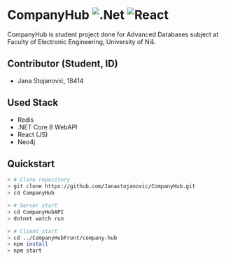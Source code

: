 # CompanyHub ![.Net](https://img.shields.io/badge/.NET-5C2D91?style=for-the-badge&logo=.net&logoColor=white) ![React](https://img.shields.io/badge/react-%2320232a.svg?style=for-the-badge&logo=react&logoColor=%2361DAFB)
CompanyHub is student project done for Advanced Databases subject at Faculty of Electronic Engineering, University of Niš.

## Contributor (Student, ID)

* Jana Stojanović, 18414

## Used Stack
* Redis
* .NET Core 8 WebAPI
* React (JS)
* Neo4j

## Quickstart

```bash
> # Clone repository
> git clone https://github.com/Janastojanovic/CompanyHub.git
> cd CompanyHub

> # Server start
> cd CompanyHubAPI
> dotnet watch run

> # Client start
> cd ../CompanyHubFront/company-hub
> npm install
> npm start

